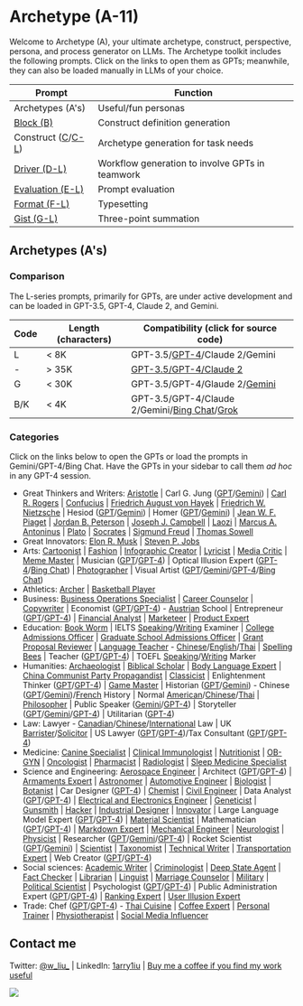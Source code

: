 # Archetype (A-11)

Welcome to Archetype (A), your ultimate archetype, construct, perspective, persona, and process generator on LLMs. The Archetype toolkit includes the following prompts. Click on the links to open them as GPTs; meanwhile, they can also be loaded manually in LLMs of your choice.

| Prompt | Function |
|---|---|
| Archetypes (A's) | Useful/fun personas |
| [Block (B)](https://chat.openai.com/g/g-pbGPf7Dfa-block-b) | Construct definition generation | 
| Construct ([C](https://chat.openai.com/share/74206dc9-50ce-4716-99dc-04015d102b34)/[C-L](https://chat.openai.com/g/g-ZR3w4e0RR-construct-c)) | Archetype generation for task needs | 
| [Driver (D-L)](https://chat.openai.com/g/g-WbRnrrmS4-driver-d) | Workflow generation to involve GPTs in teamwork | 
| [Evaluation (E-L)](https://chat.openai.com/g/g-H0aFXvyY8-evaluation-e) | Prompt evaluation | 
| [Format (F-L)](https://chat.openai.com/g/g-Phys06myK-format-f) | Typesetting |
| [Gist (G-L)](https://chat.openai.com/g/g-9xUwQl1C2-gist-g) | Three-point summation | 

## Archetypes (A's)

### Comparison 

The L-series prompts, primarily for GPTs, are under active development and can be loaded in GPT-3.5, GPT-4, Claude 2, and Gemini. 

| Code | Length (characters) | Compatibility (click for source code) |
|---|---|---|
| L | < 8K | GPT-3.5/[GPT-4](https://github.com/1arry1iu/archetype/tree/main/GPTs)/Claude 2/Gemini |
| - | > 35K | [GPT-3.5/GPT-4/Claude 2](https://github.com/1arry1iu/archetype/tree/main/Archetypes) |
| G | < 30K | GPT-3.5/GPT-4/Glaude 2/[Gemini](https://github.com/1arry1iu/archetype/tree/main/LLMs/Gemeni) |
| B/K | < 4K | GPT-3.5/GPT-4/Claude 2/Gemini/[Bing Chat](https://github.com/1arry1iu/archetype/tree/main/LLMs/Bing%20Chat)/[Grok](https://github.com/1arry1iu/archetype/tree/main/LLMs/Grok) |

### Categories

Click on the links below to open the GPTs or load the prompts in Gemini/GPT-4/Bing Chat. Have the GPTs in your sidebar to call them *ad hoc* in any GPT-4 session.  

- Great Thinkers and Writers: [Aristotle](https://chat.openai.com/g/g-PNdO9Imsp-aristotle-ato) | Carl G. Jung ([GPT](https://chat.openai.com/g/g-S6aMsDoYi-carl-g-jung-cgj)/[Gemini](https://g.co/gemini/share/bfd3deb12f4e)) | [Carl R. Rogers](https://chat.openai.com/g/g-kyWvywGtY-carl-r-rogers-crr) | [Confucius](https://chat.openai.com/g/g-3UugZT0i1-confucius-cfc) | [Friedrich August von Hayek](https://chat.openai.com/g/g-5DJVaTGc0-friedrich-august-von-hayek-fah) | [Friedrich W. Nietzsche](https://chat.openai.com/g/g-CSPerSFnb-friedrich-w-nietzsche-fwn) | Hesiod ([GPT](https://chat.openai.com/g/g-aTYQfkm6x-hesiod-hsd)/[Gemini](https://g.co/gemini/share/3e4de5dd31b8)) | Homer ([GPT](https://chat.openai.com/g/g-CappyVZCJ-homer-hmr)/[Gemini](https://g.co/gemini/share/dc8639a58992)) | [Jean W. F. Piaget](https://chat.openai.com/g/g-EPYXXe49m-jean-w-f-piaget-jwfp) | [Jordan B. Peterson](https://chat.openai.com/g/g-4nay9mTfV-jordan-b-peterson-jbp) | [Joseph J. Campbell](https://chat.openai.com/g/g-CZsswOFGR-joseph-j-campbell-jjc) | [Laozi](https://chat.openai.com/g/g-rjTSeClcR-laozi-lao) | [Marcus A. Antoninus](https://chat.openai.com/g/g-A8DEoiDll-marcus-a-antoninus-maa) | [Plato](https://chat.openai.com/g/g-Z7I6YmKmz-plato-plt) | [Socrates](https://chat.openai.com/g/g-GBrdXPLhO-socrates-sct) | [Sigmund Freud](https://chat.openai.com/g/g-Ixg6iEx4g-sigmund-freud-sf) | [Thomas Sowell](https://chat.openai.com/g/g-tFtfltCBA-thomas-sowell-ts)
- Great Innovators: [Elon R. Musk](https://chat.openai.com/g/g-qF5b38fKI-elon-r-musk-erm) | [Steven P. Jobs](https://chat.openai.com/g/g-bngp20GqA-steven-p-jobs-spj)
- Arts: [Cartoonist](https://chat.openai.com/g/g-vMSkT6neo-universal-cartoonist-uctn) | [Fashion](https://chat.openai.com/g/g-aSgVWwHSr-universal-fashion-designer-ufd) | [Infographic Creator](https://chat.openai.com/g/g-F6UV4FOtF-universal-inforgraphic-creator-uic) | [Lyricist](https://chat.openai.com/g/g-5aTqZwVMX-universal-lyricist-ulr) | [Media Critic](https://chat.openai.com/g/g-JkERS8vzJ-universal-media-critic-umct) | [Meme Master](https://chat.openai.com/g/g-RPHDGYpZx-universal-meme-master-umm) | Musician ([GPT](https://chat.openai.com/g/g-h6vgsij0E-universal-musician)/[GPT-4](https://chat.openai.com/share/20e9ceaa-5971-4401-aec9-5ad9b47a6051)) | Optical Illusion Expert ([GPT-4](https://chat.openai.com/share/a2f32e9b-94a6-4b64-9cfb-53f101c7afce)/[Bing Chat](https://sl.bing.net/9jMAiyDRfg)) | [Photographer](https://chat.openai.com/g/g-eBnMp3E4W-universal-photographer-uptg) | Visual Artist ([GPT](https://chat.openai.com/g/g-DajFS86Q5-universal-visual-artist-uva)/[Gemini](https://bard.google.com/share/30e005f355f7)/[GPT-4](https://chat.openai.com/share/1b839218-beec-4caa-99d6-617b64093877)/[Bing Chat](https://sl.bing.net/dQzgJ7UQeLk))
- Athletics: [Archer](https://chat.openai.com/g/g-wt5xICUNE-universal-archer-uac) | [Basketball Player](https://chat.openai.com/g/g-VO4imdZer-universal-basketball-player-ubp)
- Business: [Business Operations Specialist](https://chat.openai.com/g/g-8wgLdNspj-universal-business-operations-specialist-ubos) | [Career Counselor](https://chat.openai.com/g/g-0LRlMdiQX-universal-career-counselor-ucc) | [Copywriter](https://chat.openai.com/g/g-wwy4pKtI1-universal-copywriter-ucw) | Economist ([GPT](https://chat.openai.com/g/g-ZKx7oeVvs-universal-economist-uec)/[GPT-4](https://chat.openai.com/share/14206929-8b4c-438c-bca6-f1356952f6e0)) - [Austrian](https://chat.openai.com/g/g-S2tWP9IKn-universal-economist-austrian-school-uecat) School | Entrepreneur ([GPT](https://chat.openai.com/g/g-5j5cYSts5-universal-entrepreneur-uen)/[GPT-4](https://chat.openai.com/share/3994fc10-59fd-4374-8991-2659717cfcc2)) | [Financial Analyst](https://chat.openai.com/g/g-Gjnowuc3C-universal-financial-analyst-ufa) | [Marketeer](https://chat.openai.com/g/g-oeSAn2B4R-universal-marketeer-umk) | [Product Expert](https://chat.openai.com/g/g-Wk8Ko6vH8-universal-product-expert-upe)
- Education: [Book Worm](https://chat.openai.com/g/g-2jvYrCfBc-universal-book-worm-ubw) | IELTS [Speaking](https://chat.openai.com/g/g-DzR8WYdYW-universal-ielts-speaking-examiner-uise)/[Writing](https://chat.openai.com/g/g-zvKrMa3Sm-universal-ielts-writing-examiner-uiwe) Examiner | [College Admissions Officer](https://chat.openai.com/g/g-P9ETjhl6N-universal-college-admissions-officer-ucao) | [Graduate School Admissions Officer](https://chat.openai.com/g/g-ASNB6dzbE-universal-graduate-school-admissions-officer) | [Grant Proposal Reviewer](https://chat.openai.com/g/g-R3dvVwSWc-universal-grant-proposal-reviewer-ugpr) | [Language Teacher](https://chat.openai.com/g/g-It87VYq9q-universal-language-teacher-ult) - [Chinese](https://chat.openai.com/g/g-jwJkSAWwi-universal-language-teacher-chinese-ultcn)/[English](https://chat.openai.com/g/g-kF84zY97Q-universal-language-teacher-english-ulten)/[Thai](https://chat.openai.com/g/g-jTBTUlLBJ-universal-language-teacher-thai-ultth) | [Spelling Bees](https://chat.openai.com/g/g-nIND6VksX-universal-spelling-bees) | Teacher ([GPT](https://chat.openai.com/g/g-iyMu9FxdB-universal-teacher)/[GPT-4](https://chat.openai.com/share/ac728205-9747-457b-a18b-75ac35510751)) | TOEFL [Speaking](https://chat.openai.com/g/g-M7vSdiwDd-universal-toefl-speaking-marker-utsm)/[Writing](https://chat.openai.com/g/g-3KZqMpXd8-universal-toefl-writing-marker-utwm) Marker
- Humanities: [Archaeologist](https://chat.openai.com/g/g-ATUY9XpWT-universal-archaeologist-uarc) | [Biblical Scholar](https://chat.openai.com/g/g-rIy7i1TSk-universal-biblical-scholar) | [Body Language Expert](https://chat.openai.com/g/g-FD8yZXANH-universal-body-language-expert-uble) | [China Communist Party Propagandist](https://chat.openai.com/g/g-63b8LzToM-universal-china-communist-party-propagandist) | [Classicist](https://chat.openai.com/g/g-qaOTY9BGq-universal-classicist-uclc) | Enlightenment Thinker ([GPT](https://chat.openai.com/g/g-28UwK71Fs-universal-enlightenment-thinker-uet)/[GPT-4](https://chat.openai.com/share/bb6506ad-35bd-4ec6-b511-337cefee8a7a)) | [Game Master](https://chat.openai.com/g/g-E8z12YboN-universal-game-master-ugm) | Historian ([GPT](https://chat.openai.com/g/g-z9sxoquNv-universal-historian-uht)/[Gemini](https://g.co/gemini/share/512199b29449)) - Chinese ([GPT](https://chat.openai.com/g/g-kmjhNouR0-universal-historian-chinese-history-uhtcn)/[Gemini](https://g.co/gemini/share/82582b09c9fe))/[French](https://chat.openai.com/g/g-LvucbhAH7-universal-historian-french-history-uhtfr) History | Normal [American](https://chat.openai.com/g/g-n2vLRmF26-universal-normal-american-una)/[Chinese](https://chat.openai.com/g/g-CURKUcxvV-universal-normal-chinese-unc)/[Thai](https://chat.openai.com/g/g-QWjflIxZE-universal-normal-thai) | [Philosopher](https://chat.openai.com/g/g-ZKrYeKrjA-universal-philosopher-up) | Public Speaker ([Gemini](https://g.co/bard/share/cfdbb2930de4)/[GPT-4](https://chat.openai.com/share/d49d6097-d1e2-4270-81d7-ec2484fd959d)) | Storyteller ([GPT](https://chat.openai.com/g/g-i2KB66rSE-universal-storyteller-ust)/[Gemini](https://g.co/bard/share/482febe344d5)/[GPT-4](https://chat.openai.com/share/f7e7bb1b-daaa-450b-8283-1cb0d70fffac)) | Utilitarian ([GPT-4](https://chat.openai.com/share/b2bb08af-fe61-4ee1-bedf-f7e932e0b2d6))
- Law: Lawyer - [Canadian](https://chat.openai.com/g/g-yBNGrnKeU-universal-lawyer-canadian-law-ulcal)/[Chinese](https://chat.openai.com/g/g-rHbtrYAcg-universal-lawyer-chinese-law-ulcnl)/[International](https://chat.openai.com/g/g-6eGYf2KKa-universal-lawyer-international-law-ulint) Law | UK [Barrister](https://chat.openai.com/g/g-aEWDn501E-universal-uk-barrister-uukb)/[Solicitor](https://chat.openai.com/g/g-WXLVZloOc-universal-uk-solicitor-uuks) | US Lawyer ([GPT](https://chat.openai.com/g/g-5aRRsztn6-universal-us-lawyer-uusl)/[GPT-4](https://chat.openai.com/share/d6b0bc93-f95d-408f-b952-d04b36f73058))/Tax Consultant ([GPT](https://chat.openai.com/g/g-YQhaLQCKH-universal-us-tax-consultant-uustc)/[GPT-4](https://chat.openai.com/share/180691a3-865d-4ed2-bf86-fdc7da22ff68))
- Medicine: [Canine Specialist](https://chat.openai.com/g/g-Cc9XQo37L-universal-canine-specialist-ucs) | [Clinical Immunologist](https://chat.openai.com/g/g-urOsAwPlz-universal-clinical-immunologist-uci) | [Nutritionist](https://chat.openai.com/g/g-5mrsNBbL7-universal-nutritionist-untr) | [OB-GYN](https://chat.openai.com/g/g-3ZMZeDz7b-universal-ob-gyn-uobgyn) | [Oncologist](https://chat.openai.com/g/g-TvPfqsoD7-universal-oncologist-uoc) | [Pharmacist](https://chat.openai.com/g/g-92lJZcQvm-universal-pharmacist-upm) | [Radiologist](https://chat.openai.com/g/g-IhC5X2zFP-universal-radiologist-urd) | [Sleep Medicine Specialist](https://chat.openai.com/g/g-VNE8auwBK-universal-sleep-medicine-specialist-usms)
- Science and Engineering: [Aerospace Engineer](https://chat.openai.com/g/g-jZRQiZJFk-universal-aerospace-engineer-uae) | Architect ([GPT](https://chat.openai.com/g/g-BEGfk6MHc-universal-architect-uat)/[GPT-4](https://chat.openai.com/share/ae3ad780-f2e2-4461-8407-593c32bc0734)) | [Armaments Expert](https://chat.openai.com/g/g-NGhe3wJ93-universal-armaments-expert-uame) | [Astronomer](https://chat.openai.com/g/g-DhvzBQKLz-universal-astronomer-uam) | [Automotive Engineer](https://chat.openai.com/g/g-37cSIl1vm-universal-automotive-engineer-uate) | [Biologist](https://chat.openai.com/g/g-qItAGzYaw-universal-biologist-ubo) | [Botanist](https://chat.openai.com/g/g-BKLHVeHHO-universal-botanist-ubt) | Car Designer ([GPT-4](https://chat.openai.com/share/d7447542-50eb-4a6c-8d7c-1173ba687968)) | [Chemist](https://chat.openai.com/g/g-o8dqXYdPL-universal-chemist-uch) | [Civil Engineer](https://chat.openai.com/g/g-4x90lXgox-universal-civil-engineer-uce) | Data Analyst ([GPT](https://chat.openai.com/g/g-UnHVJnGaf-universal-data-analyst-uda)/[GPT-4](https://chat.openai.com/share/48832ede-fb02-49ae-a319-6b6dcd082f70)) | [Electrical and Electronics Engineer](https://chat.openai.com/g/g-RJcsmJvZ5-universal-electrical-and-electronics-engineer) | [Geneticist](https://chat.openai.com/g/g-4hIIkhI5u-universal-geneticist-ugt) | [Gunsmith](https://chat.openai.com/g/g-95UlkDiwE-universal-gunsmith-ugs) | [Hacker](https://chat.openai.com/g/g-bGkn7Cr4z-universal-hacker-uh) | [Industrial Designer](https://chat.openai.com/g/g-Ao2B30Cet-universal-industrial-designer-uid) | [Innovator](https://chat.openai.com/g/g-WE7b4GZes-universal-innovator-uin) | Large Language Model Expert ([GPT](https://chat.openai.com/g/g-DIACCRsW0-universal-large-language-model-expert-ullme)/[GPT-4](https://chat.openai.com/share/2f5cf34b-d9f3-4449-bf6d-d6c8f37637eb)) | [Material Scientist](https://chat.openai.com/g/g-aVkmoYvRF-universal-material-scientist-ums) | Mathematician ([GPT](https://chat.openai.com/g/g-YbeEdwIrN-universal-mathematician-umt)/[GPT-4](https://chat.openai.com/share/4d5a79f6-f2b8-458d-a2d4-9fd549a897dc)) | [Markdown Expert](https://chat.openai.com/g/g-8olodJlvW-universal-markdown-expert-umde) | [Mechanical Engineer](https://chat.openai.com/g/g-rNkninS3h-universal-mechanical-engineer-umce) | [Neurologist](https://chat.openai.com/g/g-H8GlhVipV-universal-neurologist-uno) | [Physicist](https://chat.openai.com/g/g-HNpeUSpLD-universal-physicist-uph) | Researcher ([GPT](https://chat.openai.com/g/g-kf6WevEpP-universal-researcher-ur)/[Gemini](https://g.co/bard/share/0dd27dc165f7)/[GPT-4](https://chat.openai.com/share/c4150382-2f5d-4e98-8630-961351704c5f)) |  Rocket Scientist ([GPT](https://chat.openai.com/g/g-nDn4ka4fn-universal-rocket-scientist-urs)/[Gemini](https://chat.openai.com/share/3a1db8d6-5e63-4d7a-977c-7c6a40ccde96)) | [Scientist](https://chat.openai.com/g/g-OWTqvLZbZ-universal-scientist-us) | [Taxonomist](https://chat.openai.com/g/g-5zGZ2j4xE-universal-taxonomist-utx) | [Technical Writer](https://chat.openai.com/g/g-yRGOqoksM-universal-technical-writer-utw) | [Transportation Expert](https://chat.openai.com/g/g-9cIKic6Sp-universal-transportation-expert-ute) | Web Creator ([GPT](https://chat.openai.com/g/g-4oIIWWPSJ-universal-web-creator)/[GPT-4](https://chat.openai.com/share/ccb36aa8-455f-42d5-8785-8015b33513a4))
- Social sciences: [Academic Writer](https://chat.openai.com/g/g-cL4gMVKUe-universal-academic-writer) | [Criminologist](https://chat.openai.com/g/g-yEdhOeQY9-universal-criminologist-ucn) | [Deep State Agent](https://chat.openai.com/g/g-2uYZviYE5-universal-deep-state-agent-udsa) | [Fact Checker](https://chat.openai.com/g/g-Kcx3ZllkZ-universal-fact-checker-ufc) | [Librarian](https://chat.openai.com/g/g-E5SqgRWH8-universal-librarian-ulb) | [Linguist](https://chat.openai.com/g/g-dj4afPM2J-universal-linguist-ul) | [Marriage Counselor](https://chat.openai.com/g/g-aVoGsEqUk-universal-marriage-counselor-umc) | [Military](https://chat.openai.com/g/g-RQDOeB4Ez-universal-military-expert-ume) | [Political Scientist](https://chat.openai.com/g/g-IyA5PaVBO-universal-political-scientist-upls) | Psychologist ([GPT](https://chat.openai.com/g/g-gktcTLs6E-universal-psychologist-upc)/[GPT-4](https://chat.openai.com/share/adbbea5b-ab8d-4362-a1f7-21b6d499eb64)) | Public Administration Expert ([GPT](https://chat.openai.com/g/g-DxXQEyWRK-universal-public-administration-expert-upae)/[GPT-4](https://chat.openai.com/share/2e6609ef-ede8-4f51-993c-c36afa6e425b)) | [Ranking Expert](https://chat.openai.com/g/g-zeV6yEhWW-universal-ranking-expert-ure) | [User Illusion Expert](https://chat.openai.com/g/g-gHwvfwmQF-universal-user-illusion-expert-uuie)
- Trade: Chef ([GPT](https://chat.openai.com/g/g-93ThuDHcx-universal-chef-ucf)/[GPT-4](https://chat.openai.com/share/96ad199d-da7c-4f19-b3c8-9e4e63d5951f)) - [Thai Cuisine](https://chat.openai.com/g/g-5vrj6sjMa-universal-chef-thai-cuisine-ucfth) | [Coffee Expert](https://chat.openai.com/g/g-DzZVgJRBa-universal-coffee-expert-ucfe) | [Personal Trainer](https://chat.openai.com/g/g-Vo1mGE8at-universal-personal-trainer-upt) | [Physiotherapist](https://chat.openai.com/g/g-KVG95ZKgD-universal-physiotherapist-uptt) | [Social Media Influencer](https://chat.openai.com/g/g-O5fiNW35X-universal-social-media-influencer-usmi)

## Contact me

Twitter: [@w_liu_](https://twitter.com/w_liu_) | LinkedIn: [1arry1iu](https://www.linkedin.com/in/1arry1iu/) | [Buy me a coffee if you find my work useful](https://www.buymeacoffee.com/1arry1iu)

![](https://github.com/1arry1iu/everything/blob/main/A_Avatar.png)
